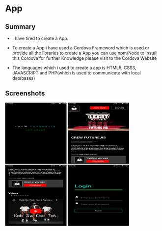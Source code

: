 # App

## Summary

- I have tired to create a App.<br/>

- To create a App i have used a Cordova Frameword which is used or provide all the libraries to create a App you can use npm/Node to install this Cordova for further Knowledge please visit to the Cordova Website 

- The languages which i used to create a app is HTML5, CSS3, JAVASCRIPT and PHP(which is used to communicate with local databases)

## Screenshots 
<img src="Image/A4.png" width="200px" height="200px"> <img src="Image/A3.png" width="200px" height="200px"> <img src="Image/A2.png" width="200px" height="200px"> <img src="Image/A1.png" width="200px" height="200px"> 
